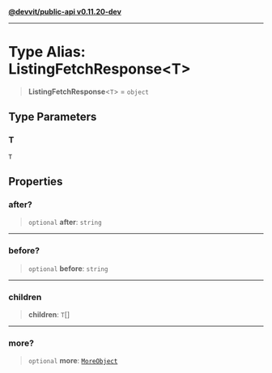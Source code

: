 [**@devvit/public-api v0.11.20-dev**](../../README.md)

---

# Type Alias: ListingFetchResponse\<T\>

> **ListingFetchResponse**\<`T`\> = `object`

## Type Parameters

### T

`T`

## Properties

<a id="after"></a>

### after?

> `optional` **after**: `string`

---

<a id="before"></a>

### before?

> `optional` **before**: `string`

---

<a id="children"></a>

### children

> **children**: `T`[]

---

<a id="more"></a>

### more?

> `optional` **more**: [`MoreObject`](MoreObject.md)
